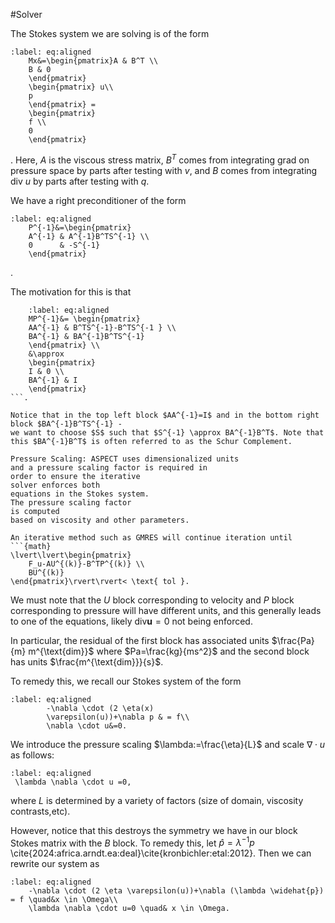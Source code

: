 #Solver

The Stokes system we are solving is of the
form

```{math}
:label: eq:aligned
    Mx&=\begin{pmatrix}A & B^T \\
    B & 0
    \end{pmatrix}
    \begin{pmatrix} u\\
    p
    \end{pmatrix} =
    \begin{pmatrix}
    f \\
    0
    \end{pmatrix}
```

. Here, $A$ is the viscous stress matrix,
$B^T$ comes from integrating 
grad on pressure space by parts after
testing with $v$, and $B$ comes from
integrating div $u$ by parts after testing
with $q$.


We have a right preconditioner of the form
```{math}
:label: eq:aligned
    P^{-1}&=\begin{pmatrix}
    A^{-1} & A^{-1}B^TS^{-1} \\
    0      & -S^{-1}
    \end{pmatrix}
```
.

The motivation for this is that

```{math}
    :label: eq:aligned
    MP^{-1}&= \begin{pmatrix}
    AA^{-1} & B^TS^{-1}-B^TS^{-1 } \\
    BA^{-1} & BA^{-1}B^TS^{-1}
    \end{pmatrix} \\
    &\approx
    \begin{pmatrix}
    I & 0 \\
    BA^{-1} & I
    \end{pmatrix}
```.

Notice that in the top left block $AA^{-1}=I$ and in the bottom right block $BA^{-1}B^TS^{-1} - 
we want to choose $S$ such that $S^{-1} \approx BA^{-1}B^T$. Note that 
this $BA^{-1}B^T$ is often referred to as the Schur Complement.

Pressure Scaling: ASPECT uses dimensionalized units
and a pressure scaling factor is required in
order to ensure the iterative
solver enforces both 
equations in the Stokes system. 
The pressure scaling factor
is computed
based on viscosity and other parameters.

An iterative method such as GMRES will continue iteration until
```{math}
\lvert\lvert\begin{pmatrix}
    F_u-AU^{(k)}-B^TP^{(k)} \\
    BU^{(k)}
\end{pmatrix}\rvert\rvert< \text{ tol }.
```

We must note that the $U$ block corresponding to velocity and 
$P$ block corresponding to pressure will 
have different units, and this generally leads 
to one of the equations,
likely $\text{div}\mathbf{u}=0$ not being enforced.

In particular, the residual of the first block
has associated units $\frac{Pa}{m} m^{\text{dim}}$
where $Pa=\frac{kg}{ms^2}$
and the second block has units $\frac{m^{\text{dim}}}{s}$.


To remedy this, we recall our Stokes system of the form
```{math}
:label: eq:aligned
        -\nabla \cdot (2 \eta(x)
        \varepsilon(u))+\nabla p & = f\\
        \nabla \cdot u&=0.
```
We introduce the pressure scaling $\lambda:=\frac{\eta}{L}$ and scale $\nabla \cdot u$ as follows:

```{math}
:label: eq:aligned
 \lambda \nabla \cdot u =0,
```

where $L$ is determined by a variety of 
factors (size of domain,
viscosity contrasts,etc).

However, notice that this destroys the symmetry we have in our block Stokes matrix
with the $B$ block. To remedy this, let $\widehat{p}=\lambda^{-1}p$ \cite{2024:africa.arndt.ea:deal}\cite{kronbichler:etal:2012}.
Then we can rewrite our system as 

```{math}
:label: eq:aligned
    -\nabla \cdot (2 \eta \varepsilon(u))+\nabla (\lambda \widehat{p})  = f \quad&x \in \Omega\\
    \lambda \nabla \cdot u=0 \quad& x \in \Omega.
```